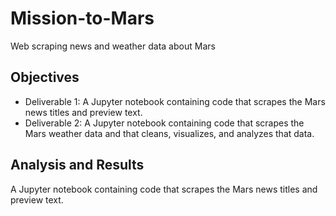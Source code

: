 # Mission-to-Mars
Web scraping news and weather data about Mars

## Objectives
- Deliverable 1: A Jupyter notebook containing code that scrapes the Mars news titles and preview text.
- Deliverable 2: A Jupyter notebook containing code that scrapes the Mars weather data and that cleans, visualizes, and analyzes that data.

## Analysis and Results
A Jupyter notebook containing code that scrapes the Mars news titles and preview text.
